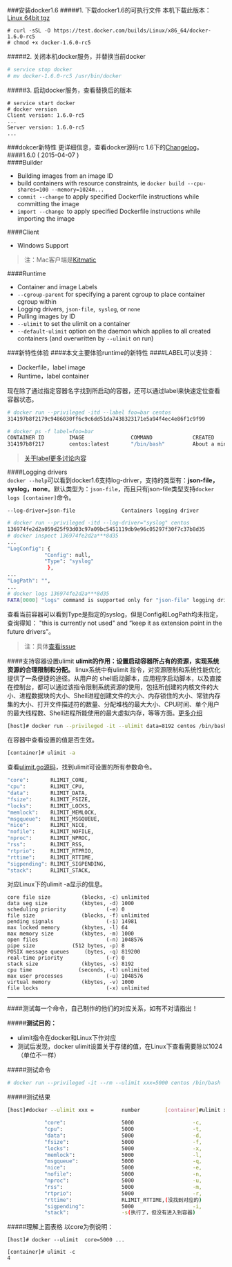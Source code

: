 ###安装docker1.6
#####1. 下载docker1.6的可执行文件
本机下载此版本：[Linux 64bit tgz](https://test.docker.com/builds/Linux/x86_64/docker-1.6.0-rc5.tgz)
```shell
# curl -sSL -O https://test.docker.com/builds/Linux/x86_64/docker-1.6.0-rc5
# chmod +x docker-1.6.0-rc5
```
#####2.  关闭本机docker服务，并替换当前docker
```sh
# service stop docker
# mv docker-1.6.0-rc5 /usr/bin/docker
```
#####3.  启动docker服务，查看替换后的版本
```shell
# service start docker
# docker version
Client version: 1.6.0-rc5
...
Server version: 1.6.0-rc5
...
```
###dokcer新特性
更详细信息，查看docker源码rc 1.6下的[Changelog](https://github.com/docker/docker/tree/v1.6.0-rc5/CHANGELOG.md)。
####1.6.0 ( 2015-04-07 )        
####Builder   
* Building images from an image ID
* build containers with resource constraints, ie `docker build --cpu-shares=100 --memory=1024m...`
* `commit --change` to apply specified Dockerfile instructions while committing the image
* `import --change `to apply specified Dockerfile instructions while importing the image

####Client
* Windows Support
>注：Mac客户端是[Kitmatic](https://Kitmatic.com)     

####Runtime
* Container and image Labels
* `--cgroup-parent` for specifying a parent cgroup to place container cgroup within
* Logging drivers, `json-file`,` syslog`, or `none`
* Pulling images by ID    
* `--ulimit` to set the ulimit on a container
* `--default-ulimit` option on the daemon which applies to all created containers (and overwritten by `--ulimit` on run)

###新特性体验
####本文主要体验runtime的新特性
####LABEL可以支持：     

* Dockerfile，label image
* Runtime，label container      

现在除了通过指定容器名字找到所启动的容器，还可以通过label来快速定位查看容器状态。
```sh
# docker run --privileged -itd --label foo=bar centos
314197b8f2179c9486030ff6c9c6dd51da7438323171e5a94f4ec4e86f1c9f99

# docker ps -f label=foo=bar
CONTAINER ID        IMAGE               COMMAND             CREATED              STATUS              PORTS               NAMES
314197b8f217        centos:latest       "/bin/bash"         About a minute ago   Up About a minute                       hungry_galileo
```
>[关于label更多讨论内容](https://github.com/docker/docker/pull/9882)     

####Logging drivers     
```docker --help```可以看到docker1.6支持log-driver，支持的类型有：**json-file，syslog，none**。默认类型为：`json-file`，而且只有json-file类型支持`docker logs [container]`命令。
```
--log-driver=json-file               Containers logging driver
```
```sh
# docker run --privileged -itd --log-driver="syslog" centos
136974fe2d2a059d25f93d03c97a09bc5451119db9e96c05297f30f7c37b8d35
# docker inspect 136974fe2d2a***8d35
...
"LogConfig": {
            "Config": null,
            "Type": "syslog"
             },
...
"LogPath": "",
...
# docker logs 136974fe2d2a***8d35
FATA[0000] "logs" command is supported only for "json-file" logging driver
```
查看当前容器可以看到Type是指定的syslog，但是Config和LogPath均未指定，查询得知：
 "this is currently not used"  and  “keep it as extension point in the future drivers”。        
 
 >注：具体[查看issue](https://github.com/docker/docker/issues/4934)                      
 
####支持容器设置ulimit
**ulimit的作用：设置启动容器所占有的资源，实现系统资源的合理限制和分配。**
linux系统中有ulimit 指令，对资源限制和系统性能优化提供了一条便捷的途径。从用户的 shell启动脚本，应用程序启动脚本，以及直接在控制台，都可以通过该指令限制系统资源的使用，包括所创建的内核文件的大小、进程数据块的大小、Shell进程创建文件的大小、内存锁住的大小、常驻内存集的大小、打开文件描述符的数量、分配堆栈的最大大小、CPU时间、单个用户的最大线程数、Shell进程所能使用的最大虚拟内存，等等方面。[更多介绍](https://www.ibm.com/developerworks/cn/linux/l-cn-ulimit/)                      
```sh
[host]# docker run --privileged -it --ulimit data=8192 centos /bin/bash
```
在容器中查看设置的值是否生效。
```sh
[container]# ulimit -a
```
查看[ulimit.go源码](https://github.com/docker/docker/blob/master/pkg/ulimit/ulimit.go)，找到ulimit可设置的所有参数命令。
```sh
"core":       RLIMIT_CORE,                                            
"cpu":        RLIMIT_CPU,                       
"data":       RLIMIT_DATA,                      
"fsize":      RLIMIT_FSIZE,
"locks":      RLIMIT_LOCKS,
"memlock":    RLIMIT_MEMLOCK,
"msgqueue":   RLIMIT_MSGQUEUE,
"nice":       RLIMIT_NICE,
"nofile":     RLIMIT_NOFILE,
"nproc":      RLIMIT_NPROC,
"rss":        RLIMIT_RSS,
"rtprio":     RLIMIT_RTPRIO,
"rttime":     RLIMIT_RTTIME,
"sigpending": RLIMIT_SIGPENDING,
"stack":      RLIMIT_STACK,
```
对应Linux下的ulimit -a显示的信息。
```shell
core file size          (blocks, -c) unlimited
data seg size           (kbytes, -d) 1000
scheduling priority             (-e) 0
file size               (blocks, -f) unlimited
pending signals                 (-i) 14981
max locked memory       (kbytes, -l) 64
max memory size         (kbytes, -m) 1000
open files                      (-n) 1048576
pipe size            (512 bytes, -p) 8
POSIX message queues     (bytes, -q) 819200
real-time priority              (-r) 0
stack size              (kbytes, -s) 8192
cpu time               (seconds, -t) unlimited
max user processes              (-u) 1048576
virtual memory          (kbytes, -v) 1000
file locks                      (-x) unlimited
```
------
####测试每一个命令，自己制作的他们的对应关系，如有不对请指出！      

#####**测试目的：**
* ulimit指令在docker和Linux下作对应
* 测试后发现，docker ulimit设置关于存储的值，在Linux下查看需要除以1024（单位不一样）

#####测试命令
```sh
# docker run --privileged -it --rm --ulimit xxx=5000 centos /bin/bash
```
#####测试结果
```sh
[host]#docker --ulimit xxx =         number        [container]#ulimit xx            值

            "core":                  5000                   -c,                     4                    
            "cpu":                   5000                   -t,                     5000 
            "data":                  5000                   -d,                     4
            "fsize":                 5000                   -f,                     4
            "locks":                 5000                   -x,                     5000
            "memlock":               5000                   -l,                     4
            "msgqueue":              5000                   -q,                     5000
            "nice":                  5000                   -e,                     5000
            "nofile":                5000                   -n,                     5000
            "nproc":                 5000                   -u,                     5000
            "rss":                   5000                   -m,                     4
            "rtprio":                5000                   -r,                     5000
            "rttime":                RLIMIT_RTTIME,(没找到对应的)
            "sigpending":            5000                   -i,                     5000
            "stack":                 -s(执行了，但没有进入到容器)
```
#####理解上面表格
以core为例说明：      

```[host]# docker --ulimit  core=5000 ...```
```
[container]# ulimit -c
4
```
